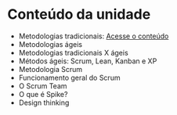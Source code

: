 # Conteúdo da unidade

- Metodologias tradicionais: [Acesse o conteúdo](./metodologias_ageis/metodologias_tradicionais.md)
- Metodologias ágeis
- Metodologias tradicionais X ágeis
- Métodos ágeis: Scrum, Lean, Kanban e XP
- Metodologia Scrum
- Funcionamento geral do Scrum
- O Scrum Team
- O que é Spike?
- Design thinking